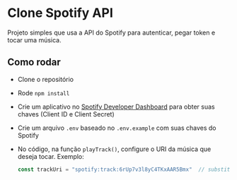 # Clone Spotify API

Projeto simples que usa a API do Spotify para autenticar, pegar token e tocar uma música.

## Como rodar

- Clone o repositório  
- Rode `npm install`  
- Crie um aplicativo no [Spotify Developer Dashboard](https://developer.spotify.com/documentation/web-api) para obter suas chaves (Client ID e Client Secret)  
- Crie um arquivo `.env` baseado no `.env.example` com suas chaves do Spotify  
- No código, na função `playTrack()`, configure o URI da música que deseja tocar. Exemplo:  

  ```js
  const trackUri = "spotify:track:6rUp7v3l8yC4TKxAAR5Bmx"  // substitua pelo URI da música que quer tocar
